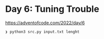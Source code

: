 # Day 6: Tuning Trouble
https://adventofcode.com/2022/day/6

```
❯ python3 src.py input.txt lenght
```